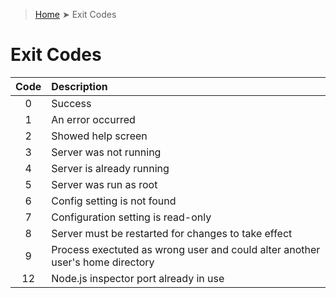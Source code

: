 > [Home](README.md) ➤ Exit Codes

# Exit Codes

| Code  | Description                                                                   |
| :---: | :---------------------------------------------------------------------------- |
|   0   | Success                                                                       |
|   1   | An error occurred                                                             |
|   2   | Showed help screen                                                            |
|   3   | Server was not running                                                        |
|   4   | Server is already running                                                     |
|   5   | Server was run as root                                                        |
|   6   | Config setting is not found                                                   |
|   7   | Configuration setting is read-only                                            |
|   8   | Server must be restarted for changes to take effect                           |
|   9   | Process exectuted as wrong user and could alter another user's home directory |
|  12   | Node.js inspector port already in use                                         |
